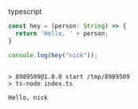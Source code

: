 typescript

``` ts
const hey = (person: String) => {
  return 'Hello, ' + person;
}

console.log(hey("nick"));
```

``` markdown-code-runner output

> 8989509@1.0.0 start /tmp/8989509
> ts-node index.ts

Hello, nick
```

